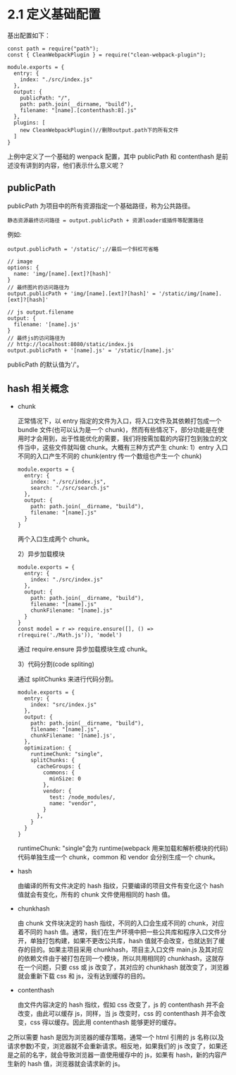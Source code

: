 # 2.1 定义基础配置

基出配置如下：

```text
const path = require("path");
const { CleanWebpackPlugin } = require("clean-webpack-plugin");

module.exports = {
  entry: {
    index: "./src/index.js"
  },
  output: {
    publicPath: "/",
    path: path.join(__dirname, "build"),
    filename: "[name].[contenthash:8].js"
  },
  plugins: [
    new CleanWebpackPlugin()//删除output.path下的所有文件
  ]
}
```

上例中定义了一个基础的 wenpack 配置，其中 publicPath 和 contenthash 是前述没有讲到的内容，他们表示什么意义呢？

## publicPath

publicPath 为项目中的所有资源指定一个基础路径，称为公共路径。

```text
静态资源最终访问路径 = output.publicPath + 资源loader或插件等配置路径
```

例如:

```text
output.publicPath = '/static/';//最后一个斜杠可省略

// image
options: {
  name: 'img/[name].[ext]?[hash]'
}
// 最终图片的访问路径为
output.publicPath + 'img/[name].[ext]?[hash]' = '/static/img/[name].[ext]?[hash]'

// js output.filename
output: {
  filename: '[name].js'
}
// 最终js的访问路径为
// http://localhost:8080/static/index.js
output.publicPath + '[name].js' = '/static/[name].js'
```

publicPath 的默认值为'/'。

## hash 相关概念

- chunk

  正常情况下，以 entry 指定的文件为入口，将入口文件及其依赖打包成一个 bundle 文件\(也可以认为是一个 chunk\)，然而有些情况下，部分功能是在使用时才会用到，出于性能优化的需要，我们将按需加载的内容打包到独立的文件当中，这些文件就叫做 chunk。大概有三种方式产生 chunk: 1）entry 入口 不同的入口产生不同的 chunk\(entry 传一个数组也产生一个 chunk\)

  ```text
  module.exports = {
    entry: {
      index: "./src/index.js",
      search: "./src/search.js"
    },
    output: {
      path: path.join(__dirname, "build"),
      filename: "[name].js"
    }
  }
  ```

  两个入口生成两个 chunk。

  2）异步加载模块

  ```text
  module.exports = {
    entry: {
      index: "./src/index.js"
    },
    output: {
      path: path.join(__dirname, "build"),
      filename: "[name].js"
      chunkFilename: "[name].js"
    }
  }
  const model = r => require.ensure([], () => r(require('./Math.js')), 'model')
  ```

  通过 require.ensure 异步加载模块生成 chunk。

  3）代码分割\(code spliting\)

  通过 splitChunks 来进行代码分割。

  ```text
  module.exports = {
    entry: {
      index: "src/index.js"
    },
    output: {
      path: path.join(__dirname, "build"),
      filename: "[name].js",
      chunkFilename: '[name].js',
    },
    optimization: {
      runtimeChunk: "single",
      splitChunks: {
        cacheGroups: {
          commons: {
            minSize: 0
          },
          vendor: {
            test: /node_modules/,
            name: "vendor",
          }
        },
      }
    }
  }
  ```

  runtimeChunk: "single"会为 runtime\(webpack 用来加载和解析模块的代码\)代码单独生成一个 chunk，common 和 vendor 会分别生成一个 chunk。

- hash

  由编译的所有文件决定的 hash 指纹，只要编译的项目文件有变化这个 hash 值就会有变化，所有的 chunk 文件使用相同的 hash 值。

- chunkhash

  由 chunk 文件块决定的 hash 指纹，不同的入口会生成不同的 chunk，对应着不同的 hash 值。通常，我们在生产环境中把一些公共库和程序入口文件分开，单独打包构建，如果不更改公共库，hash 值就不会改变，也就达到了缓存的目的。如果主项目采用 chunkhash，项目主入口文件 main.js 及其对应的依赖文件由于被打包在同一个模块，所以共用相同的 chunkhash，这就存在一个问题，只要 css 或 js 改变了，其对应的 chunkhash 就改变了，浏览器就会重新下载 css 和 js，没有达到缓存的目的。

- contenthash

  由文件内容决定的 hash 指纹，假如 css 改变了，js 的 contenthash 并不会改变，由此可以缓存 js，同样，当 js 改变时，css 的 contenthash 并不会改变，css 得以缓存。因此用 contenthash 能够更好的缓存。

之所以需要 hash 是因为浏览器的缓存策略，通常一个 html 引用的 js 名称\(以及请求参数\)不变，浏览器就不会重新请求。相反地，如果我们的 js 改变了，如果还是之前的名字，就会导致浏览器一直使用缓存中的 js，如果有 hash，新的内容产生新的 hash 值，浏览器就会请求新的 js。
